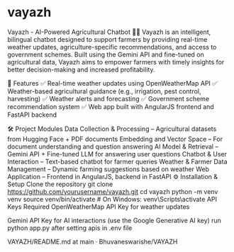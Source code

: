 # vayazh
Vayazh - AI-Powered Agricultural Chatbot 🌾🤖
Vayazh is an intelligent, bilingual chatbot designed to support farmers by providing real-time weather updates, agriculture-specific recommendations, and access to government schemes. Built using the Gemini API and fine-tuned on agricultural data, Vayazh aims to empower farmers with timely insights for better decision-making and increased profitability.

🚀 Features
✅ Real-time weather updates using OpenWeatherMap API
✅ Weather-based agricultural guidance (e.g., irrigation, pest control, harvesting)
✅ Weather alerts and forecasting
✅ Government scheme recommendation system
✅ Web app built with AngularJS frontend and FastAPI backend

🛠️ Project Modules
Data Collection & Processing – Agricultural datasets from Hugging Face + PDF documents
Embedding and Vector Space – For document understanding and question answering
AI Model & Retrieval – Gemini API + Fine-tuned LLM for answering user questions
Chatbot & User Interaction – Text-based chatbot for farmer queries
Weather & Farmer Data Management – Dynamic farming suggestions based on weather
Web Application – Frontend in AngularJS, backend in FastAPI
⚙️ Installation & Setup
Clone the repository git clone https://github.com/yourusername/vayazh.git cd vayazh python -m venv venv source venv/bin/activate # On Windows: venv\Scripts\activate
API Keys Required OpenWeatherMap API Key for weather updates

Gemini API Key for AI interactions (use the Google Generative AI key) run python app.py after setting apis in .env file

VAYAZH/README.md at main · Bhuvaneswarishe/VAYAZH
